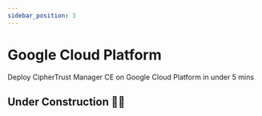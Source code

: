 ```yaml
---
sidebar_position: 3
---
```


# Google Cloud Platform

Deploy CipherTrust Manager CE on Google Cloud Platform in under 5 mins

## Under Construction 👷🚧